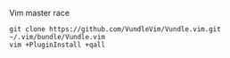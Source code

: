 Vim master race

```
git clone https://github.com/VundleVim/Vundle.vim.git ~/.vim/bundle/Vundle.vim
vim +PluginInstall +qall
```
